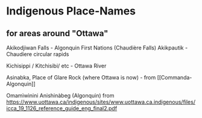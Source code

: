 # Indigenous Place-Names
## for areas around "Ottawa"

Akikodjiwan Falls - Algonquin First Nations (Chaudière Falls)
Akikpautik - Chaudiere circular rapids

Kichisippi / Kitchisibi/ etc - Ottawa River

Asinabka, Place of Glare Rock (where Ottawa is now) - from [[Commanda-Algonquin]]

Omamìwìnini Anishinàbeg (Algonquin) from https://www.uottawa.ca/indigenous/sites/www.uottawa.ca.indigenous/files/icca_19_1126_reference_guide_eng_final2.pdf